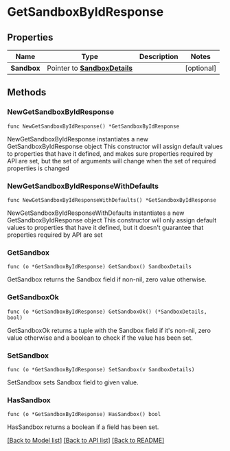 # GetSandboxByIdResponse

## Properties

Name | Type | Description | Notes
------------ | ------------- | ------------- | -------------
**Sandbox** | Pointer to [**SandboxDetails**](SandboxDetails.md) |  | [optional] 

## Methods

### NewGetSandboxByIdResponse

`func NewGetSandboxByIdResponse() *GetSandboxByIdResponse`

NewGetSandboxByIdResponse instantiates a new GetSandboxByIdResponse object
This constructor will assign default values to properties that have it defined,
and makes sure properties required by API are set, but the set of arguments
will change when the set of required properties is changed

### NewGetSandboxByIdResponseWithDefaults

`func NewGetSandboxByIdResponseWithDefaults() *GetSandboxByIdResponse`

NewGetSandboxByIdResponseWithDefaults instantiates a new GetSandboxByIdResponse object
This constructor will only assign default values to properties that have it defined,
but it doesn't guarantee that properties required by API are set

### GetSandbox

`func (o *GetSandboxByIdResponse) GetSandbox() SandboxDetails`

GetSandbox returns the Sandbox field if non-nil, zero value otherwise.

### GetSandboxOk

`func (o *GetSandboxByIdResponse) GetSandboxOk() (*SandboxDetails, bool)`

GetSandboxOk returns a tuple with the Sandbox field if it's non-nil, zero value otherwise
and a boolean to check if the value has been set.

### SetSandbox

`func (o *GetSandboxByIdResponse) SetSandbox(v SandboxDetails)`

SetSandbox sets Sandbox field to given value.

### HasSandbox

`func (o *GetSandboxByIdResponse) HasSandbox() bool`

HasSandbox returns a boolean if a field has been set.


[[Back to Model list]](../README.md#documentation-for-models) [[Back to API list]](../README.md#documentation-for-api-endpoints) [[Back to README]](../README.md)


